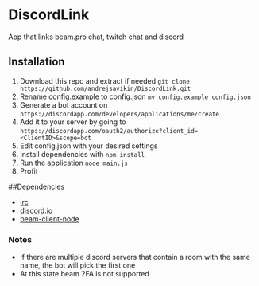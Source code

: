 # DiscordLink
App that links beam.pro chat, twitch chat and discord

## Installation
1. Download this repo and extract if needed `git clone https://github.com/andrejsavikin/DiscordLink.git`
2. Rename config.example to config.json `mv config.example config.json`
3. Generate a bot account on `https://discordapp.com/developers/applications/me/create`
4. Add it to your server by going to `https://discordapp.com/oauth2/authorize?client_id=<ClientID>&scope=bot`
5. Edit config.json with your desired settings
6. Install dependencies with `npm install`
7. Run the application `node main.js`
8. Profit

##Dependencies
* [irc](https://www.npmjs.com/package/irc)
* [discord.io](https://www.npmjs.com/package/discord.io)
* [beam-client-node](https://www.npmjs.com/package/beam-client-node)

### Notes
* If there are multiple discord servers that contain a room with the same name, the bot will pick the first one
* At this state beam 2FA is not supported
